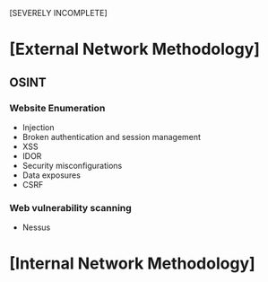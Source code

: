 [SEVERELY INCOMPLETE]

# [External Network Methodology]
## OSINT
### Website Enumeration
- Injection
- Broken authentication and session management
- XSS
- IDOR
- Security misconfigurations
- Data exposures
- CSRF
### Web vulnerability scanning
- Nessus
# [Internal Network Methodology]
## 
